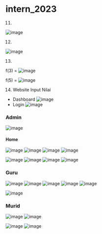 # intern_2023

11.
![image](https://user-images.githubusercontent.com/82355658/209184042-a2aa231b-85c6-4032-a852-ddcfa8a40776.png)


12.

![image](https://user-images.githubusercontent.com/82355658/209180958-78e1713c-56f6-4ef8-8970-18d106189769.png)

13.
f(3) = 
![image](https://user-images.githubusercontent.com/82355658/209182762-58943486-bf51-451c-9bf5-98c2dba7ecc2.png)

f(5) = 
![image](https://user-images.githubusercontent.com/82355658/209182809-43c1c3cf-f295-40ca-81ab-ce2368c6e36d.png)

14. Website Input Nilai 

- Dashboard
![image](https://user-images.githubusercontent.com/82355658/209467878-e9d7e617-6f6c-4b08-8f4d-a10c70afa620.png)
- Login
![image](https://user-images.githubusercontent.com/82355658/209467892-9d94445b-828a-40fa-a3e7-6da1665de87a.png)
### Admin
![image](https://user-images.githubusercontent.com/82355658/209467894-7436c0b9-eaa7-4a58-a6b9-5f1b8988fe54.png)
#### Home
![image](https://user-images.githubusercontent.com/82355658/209467929-8cc64756-cfcc-4e36-a387-2e21e0e6d1e5.png)
![image](https://user-images.githubusercontent.com/82355658/209467948-004ac478-7871-452a-84ae-63c0516aa838.png)
![image](https://user-images.githubusercontent.com/82355658/209467950-2a050c5c-1865-49c8-83af-1f7551b1373b.png)
![image](https://user-images.githubusercontent.com/82355658/209467955-e6be6d0f-b912-44e2-9d50-5e5ef69b6a63.png)

![image](https://user-images.githubusercontent.com/82355658/209468077-da406f41-9a3a-41a7-bfbd-ccf2eb6a8daa.png)
![image](https://user-images.githubusercontent.com/82355658/209468079-708fb61f-e774-426d-a1f9-81746d433565.png)
![image](https://user-images.githubusercontent.com/82355658/209468892-cf042405-88fc-43db-98c0-d4b5a38a0684.png)
![image](https://user-images.githubusercontent.com/82355658/209468894-0fd0b1c0-e01e-40f0-bc3f-c35b9a31d70d.png)



### Guru

![image](https://user-images.githubusercontent.com/82355658/209468280-d423553f-7645-4dec-b8d3-549343eef202.png)
![image](https://user-images.githubusercontent.com/82355658/209468285-0d2177a3-8ecb-4caa-87d8-4c5d9f7184f7.png)
![image](https://user-images.githubusercontent.com/82355658/209468291-486ed8c4-e35c-4fb6-a45a-90f5fe1204e8.png)
![image](https://user-images.githubusercontent.com/82355658/209468295-0d3c815f-5f62-4835-b416-d0238db0b1dd.png)
![image](https://user-images.githubusercontent.com/82355658/209469283-d1a8c573-55d3-42dd-ab9a-3ca6d4d6dba3.png)

![image](https://user-images.githubusercontent.com/82355658/209469278-20ce0334-ac44-43ad-9be5-1a5255b0f3f7.png)



### Murid
![image](https://user-images.githubusercontent.com/82355658/209469647-6a825e3a-901e-4a38-a88b-6fdf4c67879d.png)
![image](https://user-images.githubusercontent.com/82355658/209469966-80eb6280-6873-4f47-89b7-9022fd9a4275.png)

![image](https://user-images.githubusercontent.com/82355658/209469960-d5e38054-24d5-499e-87c5-7524df9a9c33.png)
![image](https://user-images.githubusercontent.com/82355658/209469962-dbfef9f3-6c0e-4718-9282-425ecb602157.png)






